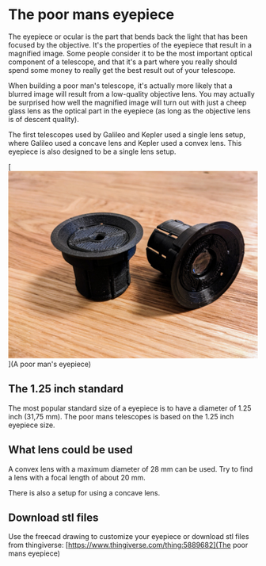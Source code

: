 # The poor mans eyepiece

The eyepiece or ocular is the part that bends back the light that has been focused by the objective. It's the properties of the eyepiece that result in a magnified image. Some people consider it to be the most important optical component of a telescope, and that it's a part where you really should spend some money to really get the best result out of your telescope.

When building a poor man's telescope, it's actually more likely that a blurred image will result from a low-quality objective lens. You may actually be surprised how well the magnified image will turn out with just a cheep glass lens as the optical part in the eyepiece (as long as the objective lens is of descent quality).

The first telescopes used by Galileo and Kepler used a single lens setup, where Galileo used a concave lens and Kepler used a convex lens. This eyepiece is also designed to be a single lens setup.

[<img alt="A Keplerian telescope" src="images/eyepiece.jpg" />](A poor man's eyepiece)

## The 1.25 inch standard

The most popular standard size of a eyepiece is to have a diameter of 1.25 inch (31,75 mm). The poor mans telescopes is based on the 1.25 inch eyepiece size.

## What lens could be used

A convex lens with a maximum diameter of 28 mm can be used. Try to find a lens with a focal length of about 20 mm.

There is also a setup for using a concave lens.

## Download stl files

Use the freecad drawing to customize your eyepiece or download stl files from thingiverse: [https://www.thingiverse.com/thing:5889682](The poor mans eyepiece)